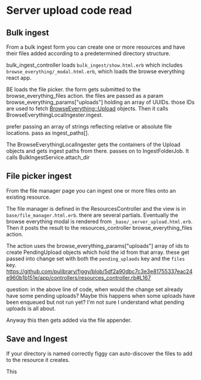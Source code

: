 # Server upload code read

## Bulk ingest

From a bulk ingest form you can create one or more resources and have their
files added according to a predetermined directory structure.

bulk_ingest_controller loads `bulk_ingest/show.html.erb` which includes
`browse_everything/_modal.html.erb`, which loads the browse everything react app.

BE loads the file picker. the form gets submitted to the browse_everything_files
action. the files are passed as a param browse_everything_params["uploads"] holding an array of UUIDs. those IDs are used to fetch [BrowseEverything::Upload](https://github.com/samvera/browse-everything/blob/04916c6769ef7ee1572954fe7b7d0107d8625506/lib/browse_everything/upload.rb) objects. Then it calls BrowseEverythingLocalIngester.ingest.

prefer passing an array of strings reflecting relative or absolute file locations.
pass as ingest_paths[].

The BrowseEverythingLocalIngester gets the containers of the Upload objects and
gets ingest paths from there. passes on to IngestFolderJob. It calls
BulkIngestService.attach_dir

## File picker ingest

From the file manager page you can ingest one or more files onto an existing
resource.

The file manager is defined in the ResourcesController and the view is in
`base/file_manager.html.erb`. there are several partials. Eventually the browse
everything modal is rendered from `_base/_server_upload.html.erb`.
Then it posts the result to the resources_controller browse_everything_files action.

The action uses the browse_everything_params["uploads"] array of ids to create
PendingUpload objects which hold the id from that array.  these get passed into 
change set with both the `pending_uplaods` key and the `files` key. https://github.com/pulibrary/figgy/blob/5df2a90dbc7c3e3e81755337eac24e960b1b151e/app/controllers/resources_controller.rb#L167

question: in the above line of code, when would the change set already have some
pending uploads? Maybe this happens when some uploads have been enqueued but not
run yet? I'm not sure I understand what pending uploads is all about.

Anyway this then gets added via the file appender.

## Save and Ingest

If your directory is named correctly figgy can auto-discover the files to add to
the resource it creates.

This 


